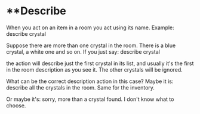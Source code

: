 # **Describe

When you act on an item in a room you act using its name.
Example:
  describe crystal

Suppose there are more than one crystal in the room. There is a blue crystal, a white one and so on.
If you just say:
  describe crystal

the action will describe just the first crystal in its list, and usually it's the first in the room description as you see it.
The other crystals will be ignored.

What can be the correct description action in this case? Maybe it is: describe all the crystals in the room.
Same for the inventory.

Or maybe it's: sorry, more than a crystal found. I don't know what to choose.